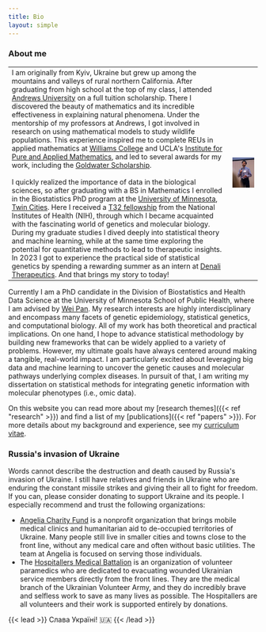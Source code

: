 ```yaml
---
title: Bio
layout: simple
---
```


### About me

| | |
| :--- | :---: |
| I am originally from Kyiv, Ukraine but grew up among the mountains and valleys of rural northern California. After graduating from high school at the top of my class, I attended [Andrews University](https://www.andrews.edu/) on a full tuition scholarship. There I discovered the beauty of mathematics and its incredible effectiveness in explaining natural phenomena. Under the mentorship of my professors at Andrews, I got involved in research on using mathematical models to study wildlife populations. This experience inspired me to complete REUs in applied mathematics at [Williams College](https://math.williams.edu/small/) and UCLA's [Institute for Pure and Applied Mathematics](https://www.ipam.ucla.edu/programs/student-research-programs/research-in-industrial-projects-for-students-rips-2019/), and led to several awards for my work, including the [Goldwater Scholarship](https://goldwaterscholarship.gov/2018-scholars-by-institution-state/). <br><br> I quickly realized the importance of data in the biological sciences, so after graduating with a BS in Mathematics I enrolled in the Biostatistics PhD program at the [University of Minnesota, Twin Cities](https://twin-cities.umn.edu/). Here I received a [T32 fellowship](https://sites.google.com/umn.edu/t32-training-grant/) from the National Institutes of Health (NIH), through which I became acquainted with the fascinating world of genetics and molecular biology. During my graduate studies I dived deeply into statistical theory and machine learning, while at the same time exploring the potential for quantitative methods to lead to therapeutic insights. In 2023 I got to experience the practical side of statistical genetics by spending a rewarding summer as an intern at [Denali Therapeutics](https://www.denalitherapeutics.com/). And that brings my story to today! | ![Picture of Mykhaylo speaking on stage](mykhaylo_speaking.png) |

Currently I am a PhD candidate in the Division of Biostatistics and Health Data Science at the University of Minnesota School of Public Health, where I am advised by [Wei Pan](https://www.biostat.umn.edu/~weip/). My research interests are highly interdisciplinary and encompass many facets of genetic epidemiology, statistical genetics, and computational biology. All of my work has both theoretical and practical implications. On one hand, I hope to advance statistical methodology by building new frameworks that can be widely applied to a variety of problems. However, my ultimate goals have always centered around making a tangible, real-world impact. I am particularly excited about leveraging big data and machine learning to uncover the genetic causes and molecular pathways underlying complex diseases. In pursuit of that, I am writing my dissertation on statistical methods for integrating genetic information with molecular phenotypes (i.e., omic data).

On this website you can read more about my [research themes]({{< ref "research" >}}) and find a list of my [publications]({{< ref "papers" >}}). For more details about my background and experience, see my <a href="malakhov_cv.pdf" target="_blank">curriculum vitae</a>.

### Russia's invasion of Ukraine

Words cannot describe the destruction and death caused by Russia's invasion of Ukraine. I still have relatives and friends in Ukraine who are enduring the constant missile strikes and giving their all to fight for freedom. If you can, please consider donating to support Ukraine and its people. I especially recommend and trust the following organizations:

- [Angelia Charity Fund](https://angelia.fund/en-ua) is a nonprofit organization that brings mobile medical clinics and humanitarian aid to de-occupied territories of Ukraine. Many people still live in smaller cities and towns close to the front line, without any medical care and often without basic utilities. The team at Angelia is focused on serving those individuals.
- The [Hospitallers Medical Battalion](https://www.hospitallers.life) is an organization of volunteer paramedics who are dedicated to evacuating wounded Ukrainian service members directly from the front lines. They are the medical branch of the Ukrainian Volunteer Army, and they do incredibly brave and selfless work to save as many lives as possible. The Hospitallers are all volunteers and their work is supported entirely by donations.

{{< lead >}}
Слава Україні! :ukraine:
{{< /lead >}}

